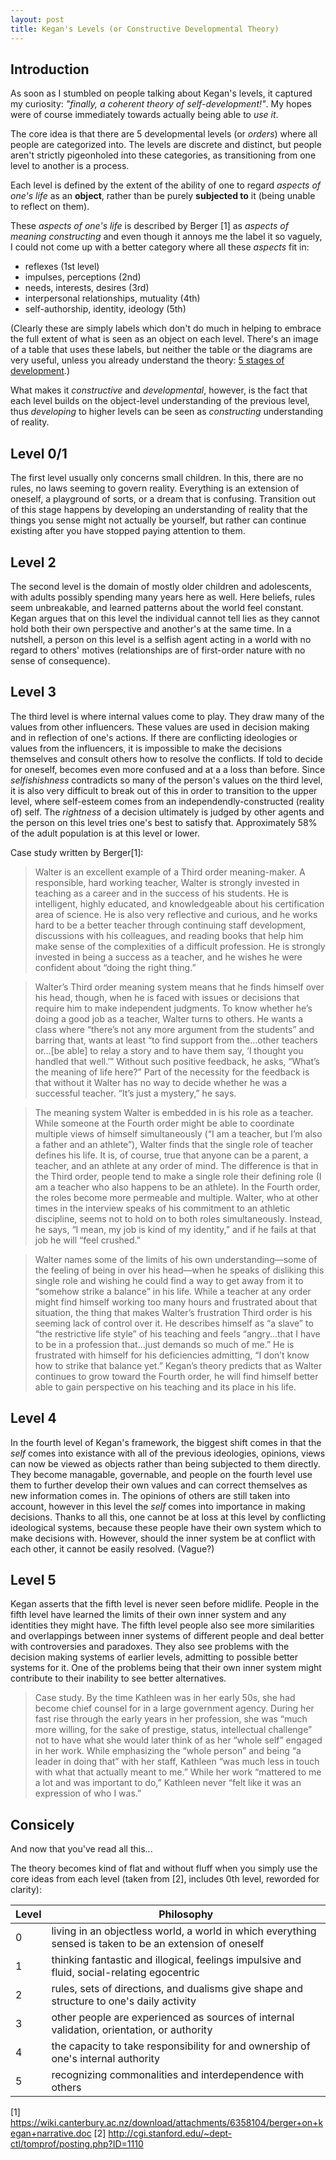 ```yaml
---
layout: post
title: Kegan's Levels (or Constructive Developmental Theory)
---
```


## Introduction

As soon as I stumbled on people talking about Kegan's levels, it captured my curiosity: _"finally, a coherent theory of self-development!"_. My hopes were of course immediately towards actually being able to _use it_. 

The core idea is that there are 5 developmental levels (or _orders_) where all people are categorized into. The levels are discrete and distinct, but people aren't strictly pigeonholed into these categories, as transitioning from one level to another is a process.

Each level is defined by the extent of the ability of one to regard _aspects of one's life_ as an **object**, rather than be purely **subjected to** it (being unable to reflect on them). 

These _aspects of one's life_ is described by Berger [1] as _aspects of meaning constructing_ and even though it annoys me the label it so vaguely, I could not come up with a better category where all these _aspects_ fit in: 

* reflexes (1st level) 
* impulses, perceptions (2nd) 
* needs, interests, desires (3rd) 
* interpersonal relationships, mutuality (4th) 
* self-authorship, identity, ideology (5th)

(Clearly these are simply labels which don't do much in helping to embrace the full extent of what is seen as an object on each level. There's an image of a table that uses these labels, but neither the table or the diagrams are very useful, unless you already understand the theory: [5 stages of development](http://i.imgur.com/K4AVFbW.png).)

What makes it _constructive_ and _developmental_, however, is the fact that each level builds on the object-level understanding of the previous level, thus _developing_ to higher levels can be seen as _constructing_ understanding of reality.

## Level 0/1

The first level usually only concerns small children. In this, there are no rules, no laws seeming to govern reality. Everything is an extension of oneself, a playground of sorts, or a dream that is confusing. Transition out of this stage happens by developing an understanding of reality that the things you sense might not actually be yourself, but rather can continue existing after you have stopped paying attention to them.

## Level 2

The second level is the domain of mostly older children and adolescents, with adults possibly spending many years here as well. Here beliefs, rules seem unbreakable, and learned patterns about the world feel constant. Kegan argues that on this level the individual cannot tell lies as they cannot hold both their own perspective and another's at the same time. In a nutshell, a person on this level is a selfish agent acting in a world with no regard to others' motives (relationships are of first-order nature with no sense of consequence). 

## Level 3

The third level is where internal values come to play. They draw many of the values from other influencers. These values are used in decision making and in reflection of one's actions. If there are conflicting ideologies or values from the influencers, it is impossible to make the decisions themselves and consult others how to resolve the conflicts. If told to decide for oneself, becomes even more confused and at a a loss than before. Since _selfishishness_ contradicts so many of the person's values on the third level, it is also very difficult to break out of this in order to transition to the upper level, where self-esteem comes from an independendly-constructed (reality of) self. The _rightness_ of a decision ultimately is judged by other agents and the person on this level tries one's best to satisfy that. Approximately 58% of the adult population is at this level or lower. 

Case study written by Berger[1]:
>Walter is an excellent example of a Third order meaning-maker.  A responsible, hard working teacher, Walter is strongly invested in teaching as a career and in the success of his students.  He is intelligent, highly educated, and knowledgeable about his certification area of science.  He is also very reflective and curious, and he works hard to be a better teacher through continuing staff development, discussions with his colleagues, and reading books that help him make sense of the complexities of a difficult profession.  He is strongly invested in being a success as a teacher, and he wishes he were confident about “doing the right thing.”

>Walter’s Third order meaning system means that he finds himself over his head, though, when he is faced with issues or decisions that require him to make independent judgments.  To know whether he’s doing a good job as a teacher, Walter turns to others.  He wants a class where “there’s not any more argument from the students” and barring that, wants at least “to find support from the…other teachers or…[be able] to relay a story and to have them say, ‘I thought you handled that well.’”  Without such positive feedback, he asks, “What’s the meaning of life here?”  Part of the necessity for the feedback is that without it Walter has no way to decide whether he was a successful teacher.  “It’s just a mystery,” he says.  

>The meaning system Walter is embedded in is his role as a teacher.  While someone at the Fourth order might be able to coordinate multiple views of himself simultaneously (“I am a teacher, but I’m also a father and an athlete”), Walter finds that the single role of teacher defines his life.  It is, of course, true that anyone can be a parent, a teacher, and an athlete at any order of mind.  The difference is that in the Third order, people tend to make a single role their defining role (I am a teacher who also happens to be an athlete).  In the Fourth order, the roles become more permeable and multiple. Walter, who at other times in the interview speaks of his commitment to an athletic discipline, seems not to hold on to both roles simultaneously.  Instead, he says, “I mean, my job is kind of my identity,” and if he fails at that job he will “feel crushed.” 

>Walter names some of the limits of his own understanding—some of the feeling of being in over his head—when he speaks of disliking this single role and wishing he could find a way to get away from it to “somehow strike a balance” in his life.   While a teacher at any order might find himself working too many hours and frustrated about that situation, the thing that makes Walter’s frustration Third order is his seeming lack of control over it.  He describes himself as “a slave” to “the restrictive life style” of his teaching and feels “angry…that I have to be in a profession that…just demands so much of me.”  He is frustrated with himself for his deficiencies admitting, “I don’t know how to strike that balance yet.”  Kegan’s theory predicts that as Walter continues to grow toward the Fourth order, he will find himself better able to gain perspective on his teaching and its place in his life. 

## Level 4

In the fourth level of Kegan's framework, the biggest shift comes in that the _self_ comes into existance with all of the previous ideologies, opinions, views can now be viewed as objects rather than being subjected to them directly. They become managable, governable, and people on the fourth level use them to further develop their own values and can correct themselves as new information comes in. The opinions of others are still taken into account, however in this level the _self_ comes into importance in making decisions. Thanks to all this, one cannot be at loss at this level by conflicting ideological systems, because these people have their own system which to make decisions with. However, should the inner system be at conflict with each other, it cannot be easily resolved. (Vague?)

## Level 5

Kegan asserts that the fifth level is never seen before midlife. People in the fifth level have learned the limits of their own inner system and any identities they might have. The fifth level people also see more similarities and overlappings between inner systems of different people and deal better with controversies and paradoxes. They also see problems with the decision making systems of earlier levels, admitting to possible better systems for it. One of the problems being that their own inner system might contribute to their inability to see better alternatives.

>Case study.  By the time Kathleen was in her early 50s, she had become chief counsel for in a large government agency.  During her fast rise through the early years in her profession, she was “much more willing, for the sake of prestige, status, intellectual challenge” not to have what she would later think of as her “whole self” engaged in her work.  While emphasizing the “whole person” and being “a leader in doing that” with her staff, Kathleen “was much less in touch with what that actually meant to me.”  While her work “mattered to me a lot and was important to do,” Kathleen never “felt like it was an expression of who I was.”

## Consicely

And now that you've read all this...

The theory becomes kind of flat and without fluff when you simply use the core ideas from each level (taken from [2], includes 0th level, reworded for clarity):

| Level   | Philosophy   |
| -----   | ----------   |
| 0 | living in an objectless world, a world in which everything sensed is taken to be an extension of oneself |
| 1 | thinking fantastic and illogical, feelings impulsive and fluid, social-relating egocentric |
| 2 | rules, sets of directions, and dualisms give shape and structure to one's daily activity |
| 3 | other people are experienced as sources of internal validation, orientation, or authority |
| 4 | the capacity to take responsibility for and ownership of one's internal authority |
| 5 | recognizing commonalities and interdependence with others |



[1] https://wiki.canterbury.ac.nz/download/attachments/6358104/berger+on+kegan+narrative.doc
[2] http://cgi.stanford.edu/~dept-ctl/tomprof/posting.php?ID=1110